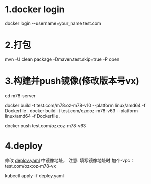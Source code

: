 
# 1.docker login
docker login --username=your_name test.com

# 2.打包
mvn -U clean package -Dmaven.test.skip=true -P open

# 3.构建并push镜像(修改版本号vx)
cd m78-server

docker build -t test.com/m78:oz-m78-v10 --platform linux/amd64 -f Dockerfile .
docker build -t test.com/ozx:oz-m78-v63 --platform linux/amd64 -f Dockerfile .

docker push test.com/ozx:oz-m78-v63

# 4.deploy
修改 [deploy.yaml](deploy.yaml) 中镜像地址，
注意: 填写镜像地址时 加个-vpc：test.com/ozx:oz-m78-vx

kubectl apply -f deploy.yaml




